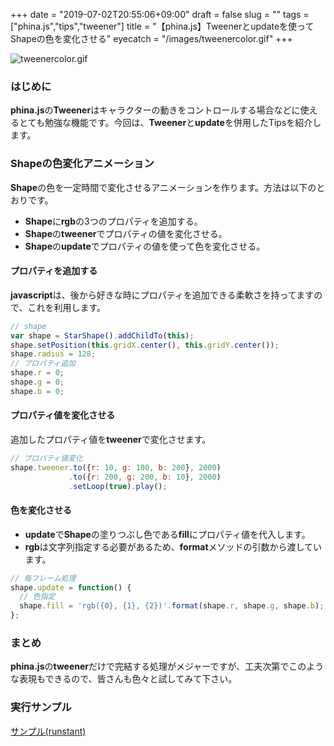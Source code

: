 +++
date = "2019-07-02T20:55:06+09:00"
draft = false
slug = ""
tags = ["phina.js","tips","tweener"]
title = "【phina.js】Tweenerとupdateを使ってShapeの色を変化させる"
eyecatch = "/images/tweenercolor.gif"
+++

![tweenercolor.gif](/images/tweenercolor.gif)

### はじめに
**phina.js**の**Tweener**はキャラクターの動きをコントロールする場合などに使えるとても勉強な機能です。今回は、**Tweener**と**update**を併用したTipsを紹介します。

### Shapeの色変化アニメーション
**Shape**の色を一定時間で変化させるアニメーションを作ります。方法は以下のとおりです。

 - **Shape**に**rgb**の3つのプロパティを追加する。
 - **Shape**の**tweener**でプロパティの値を変化させる。
 - **Shape**の**update**でプロパティの値を使って色を変化させる。

#### プロパティを追加する
**javascript**は、後から好きな時にプロパティを追加できる柔軟さを持ってますので、これを利用します。

```javascript
// shape
var shape = StarShape().addChildTo(this);
shape.setPosition(this.gridX.center(), this.gridY.center());
shape.radius = 128;
// プロパティ追加
shape.r = 0;
shape.g = 0;
shape.b = 0;
```

#### プロパティ値を変化させる
追加したプロパティ値を**tweener**で変化させます。

```javascript
// プロパティ値変化
shape.tweener.to({r: 10, g: 100, b: 200}, 2000)
             .to({r: 200, g: 200, b: 10}, 2000)
             .setLoop(true).play();
```

#### 色を変化させる
- **update**で**Shape**の塗りつぶし色である**fill**にプロパティ値を代入します。
- **rgb**は文字列指定する必要があるため、**format**メソッドの引数から渡しています。

```javascript
// 毎フレーム処理
shape.update = function() {
  // 色指定
  shape.fill = 'rgb({0}, {1}, {2})'.format(shape.r, shape.g, shape.b);    
};
```

### まとめ
**phina.js**の**tweener**だけで完結する処理がメジャーですが、工夫次第でこのような表現もできるので、皆さんも色々と試してみて下さい。

### 実行サンプル

[サンプル(runstant)](https://runstant.com/alkn203/projects/a7341442)
